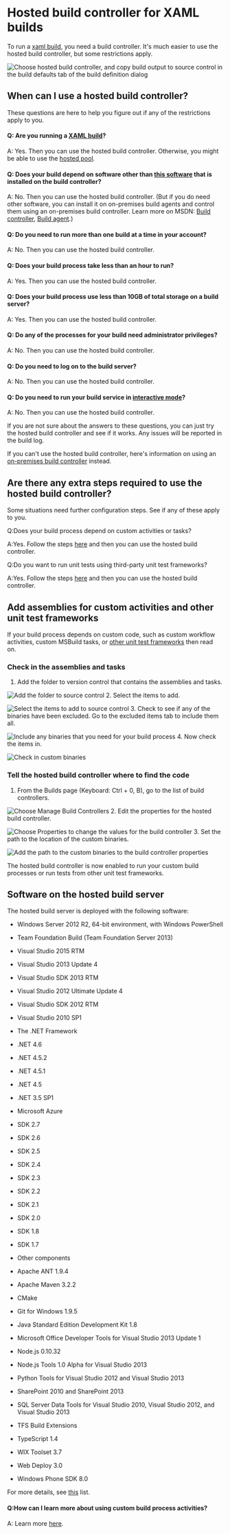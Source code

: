 <properties
	pageTitle="Hosted build controller for XAML builds"
  description="Hosted build controller for XAML builds"
  services="visual-studio-online"
  documentationCenter = ""
  authors="terryaustin"
  manager="terryaustin"
  editor="terryaustin" /> 

# Hosted build controller for XAML builds


To run a [xaml build](https://msdn.microsoft.com/en-us/library/ms181709%28v=vs.120%29.aspx), you need a build controller. It's much easier to use the hosted build controller, but some restrictions apply.



![Choose hosted build controller, and copy build output to source control in the build defaults tab of the build definition dialog](./media/hosted-build-controller-vs/IC682262.png)


## When can I use a hosted build controller?


These questions are here to help you figure out if any of the restrictions apply to you.


#### Q: Are you running a [XAML build](https://msdn.microsoft.com/en-us/library/ms181709%28v=vs.120%29.aspx)?


A: Yes. Then you can use the hosted build controller. Otherwise, you might be able to use the [hosted pool](https://www.visualstudio.com/get-started/build/hosted-agent-pool).


#### Q: Does your build depend on software other than [this software](https://www.visualstudio.com/get-started/build/hosted-build-controller-vs#software) that is installed on the build controller?


A: No. Then you can use the hosted build controller. (But if you do need other software, you can install it on on-premises build agents and control them using an on-premises build controller. Learn more on MSDN: [Build controller](https://msdn.microsoft.com/library/ee330987.aspx), [Build agent](https://msdn.microsoft.com/library/bb399135.aspx).)


#### Q: Do you need to run more than one build at a time in your account?


A: No. Then you can use the hosted build controller.


#### Q: Does your build process take less than an hour to run?


A: Yes. Then you can use the hosted build controller.


#### Q: Does your build process use less than 10GB of total storage on a build server?


A: Yes. Then you can use the hosted build controller.


#### Q: Do any of the processes for your build need administrator privileges?


A: No. Then you can use the hosted build controller.


#### Q: Do you need to log on to the build server?


A: No. Then you can use the hosted build controller.


#### Q: Do you need to run your build service in [interactive mode](https://msdn.microsoft.com/library/ms181712.aspx#interactive)?


A: No. Then you can use the hosted build controller.


If you are not sure about the answers to these questions, you can just try the hosted build controller and see if it works. Any issues will be reported in the build log.



If you can't use the hosted build controller, here's information on using an [on-premises build controller](https://msdn.microsoft.com/library/ee330987) instead.


## Are there any extra steps required to use the hosted build controller?


Some situations need further configuration steps. See if any of these apply to you.



Q:Does your build process depend on custom activities or tasks?



A:Yes. Follow the steps [here](https://www.visualstudio.com/get-started/build/hosted-build-controller-vs#supplemental_binaries) and then you can use the hosted build controller.



Q:Do you want to run unit tests using third-party unit test frameworks?



A:Yes. Follow the steps [here](https://www.visualstudio.com/get-started/build/hosted-build-controller-vs#supplemental_binaries) and then you can use the hosted build controller.






## Add assemblies for custom activities and other unit test frameworks


If your build process depends on custom code, such as custom workflow activities, custom MSBuild tasks, or [other unit test frameworks](https://www.visualstudio.com/get-started/create-and-run-unit-tests-vs#frameworks) then read on.


### Check in the assemblies and tasks

1. Add the folder to version control that contains the assemblies and tasks.



![Add the folder to source control](./media/hosted-build-controller-vs/IC682263.png)
2. Select the items to add.



![Select the items to add to source control](./media/hosted-build-controller-vs/IC682765.png)
3. Check to see if any of the binaries have been excluded. Go to the excluded items tab to include them all.



![Include any binaries that you need for your build process  ](./media/hosted-build-controller-vs/IC682766.png)
4. Now check the items in.



![Check in custom binaries](./media/hosted-build-controller-vs/IC682767.png)

### Tell the hosted build controller where to find the code

1. From the Builds page (Keyboard: Ctrl + 0, B), go to the list of build controllers.



![Choose Manage Build Controllers](./media/hosted-build-controller-vs/IC682768.png)
2. Edit the properties for the hosted build controller.



![Choose Properties to change the values for the build controller](./media/hosted-build-controller-vs/IC682769.png)
3. Set the path to the location of the custom binaries.



![Add the path to the custom binaries to the build controller properties](./media/hosted-build-controller-vs/IC682770.png)


The hosted build controller is now enabled to run your custom build processes or run tests from other unit test frameworks.






## Software on the hosted build server


The hosted build server is deployed with the following software:


- Windows Server 2012 R2, 64-bit environment, with Windows PowerShell
- Team Foundation Build (Team Foundation Server 2013)
- Visual Studio 2015 RTM
- Visual Studio 2013 Update 4
- Visual Studio SDK 2013 RTM
- Visual Studio 2012 Ultimate Update 4
- Visual Studio SDK 2012 RTM
- Visual Studio 2010 SP1
- The .NET Framework


 - .NET 4.6
 - .NET 4.5.2
 - .NET 4.5.1
 - .NET 4.5
 - .NET 3.5 SP1
- Microsoft Azure


 - SDK 2.7
 - SDK 2.6
 - SDK 2.5
 - SDK 2.4
 - SDK 2.3
 - SDK 2.2
 - SDK 2.1
 - SDK 2.0
 - SDK 1.8
 - SDK 1.7
- Other components


 - Apache ANT 1.9.4
 - Apache Maven 3.2.2
 - CMake
 - Git for Windows 1.9.5
 - Java Standard Edition Development Kit 1.8
 - Microsoft Office Developer Tools for Visual Studio 2013 Update 1
 - Node.js 0.10.32
 - Node.js Tools 1.0 Alpha for Visual Studio 2013
 - Python Tools for Visual Studio 2012 and Visual Studio 2013
 - SharePoint 2010 and SharePoint 2013
 - SQL Server Data Tools for Visual Studio 2010, Visual Studio 2012, and Visual Studio 2013
 - TFS Build Extensions
 - TypeScript 1.4
 - WIX Toolset 3.7
 - Web Deploy 3.0
 - Windows Phone SDK 8.0


For more details, see [this](http://go.microsoft.com/fwlink/?LinkId=286671) list.


#### Q:How can I learn more about using custom build process activities?


A: Learn more [here](https://msdn.microsoft.com/library/dd647551.aspx).
